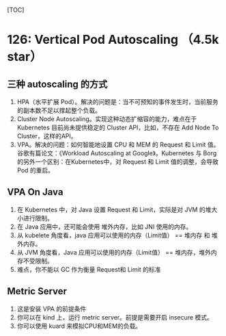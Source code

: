 [TOC]

# 126: Vertical Pod Autoscaling （4.5k star）

## 三种 autoscaling 的方式

1. HPA（水平扩展 Pod）。解决的问题是：当不可预知的事件发生时，当前服务的副本数不足以撑起整个负载。
2. Cluster Node Autoscaling。实现这种动态扩缩容的能力，难点在于 Kubernetes 目前尚未提供稳定的 Cluster API，比如，不存在 Add Node To Cluster，这样的API。
3. VPA。解决的问题：如何智能地设置 CPU 和 MEM 的 Request 和 Limit 值。谷歌有篇论文：《Workload Autoscaling at Google》。Kubernetes 与 Borg 的另外一个区别：在Kubernetes中，对 Request 和 Limit 值的调整，会导致 Pod 的重启。

## VPA On Java 

1. 在 Kubernetes 中，对 Java 设置 Request 和 Limit，实际是对 JVM 的堆大小进行限制。
2. 在 Java 应用中，还可能会使用 堆外内存，比如 JNI 使用的内存。
3. 从 kubelete 角度看，java 应用可以使用的内存（Limit值） == 堆内存 和 堆外内存。
4. 从 JVM 角度看，Java 应用可以使用的内存（Limit值） == 堆内存，堆外内存不受限制。
5. 难点，你不能以 GC 作为衡量 Request和 Limit 的标准

## Metric Server

1. 这是安装 VPA 的前提条件
2. 你可以在 kind 上，运行 metric server。前提是需要开启 insecure 模式。
3. 你可以使用 kuard 来模拟CPU和MEM的负载。

